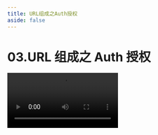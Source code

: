 ```yaml
---
title: URL组成之Auth授权
aside: false
---
```


# 03.URL 组成之 Auth 授权

<video autoplay src="http://qn.chinavanes.com/url/03.URL%E7%BB%84%E6%88%90%E4%B9%8BAuth%E6%8E%88%E6%9D%83.mp4" controls controlsList="nodownload" width="50%"/>
